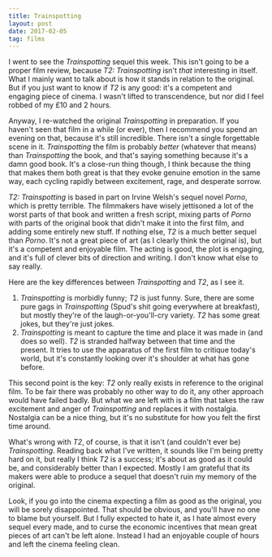 ```yaml
---
title: Trainspotting
layout: post
date: 2017-02-05
tag: films
---
```



I went to see the *Trainspotting* sequel this week.
This isn't going to be a proper film review, because *T2: Trainspotting* isn't *that* interesting in itself.
What I mainly want to talk about is how it stands in relation to the original.
But if you just want to know if *T2* is any good: it's a competent and engaging piece of cinema.
I wasn't lifted to transcendence, but nor did I feel robbed of my £10 and 2 hours.

Anyway, I re-watched the original *Trainspotting* in preparation.
If you haven't seen that film in a while (or ever), then I recommend you spend an evening on that, because it's still incredible.
There isn't a single forgettable scene in it.
*Trainspotting* the film is probably *better* (whatever that means) than *Trainspotting* the book, and that's saying something because it's a damn good book.
It's a close-run thing though, I think because the thing that makes them both great is that they evoke genuine emotion in the same way,  each cycling rapidly between excitement, rage, and desperate sorrow.

*T2: Trainspotting* is based in part on Irvine Welsh's sequel novel *Porno*, which is pretty terrible.
The filmmakers have wisely jettisoned a lot of the worst parts of that book and written a fresh script, mixing parts of *Porno* with parts of the original book that didn't make it into the first film, and adding some entirely new stuff.
If nothing else, *T2* is a much better sequel than *Porno*.
It's not a great piece of art (as I clearly think the original is), but it's a competent and enjoyable film.
The acting is good, the plot is engaging, and it's full of clever bits of direction and writing.
I don't know what else to say really.

Here are the key differences between *Trainspotting* and *T2*, as I see it.

1. *Trainspotting* is morbidly funny; *T2* is just funny. Sure, there are some pure gags in *Trainspotting* (Spud's shit going everywhere at breakfast), but mostly they're of the laugh-or-you'll-cry variety. *T2* has some great jokes, but they're just jokes.
2. *Trainspotting* is meant to capture the time and place it was made in (and does so well). *T2* is stranded halfway between that time and the present. It tries to use the apparatus of the first film to critique today's world, but it's constantly looking over it's shoulder at what has gone before.


This second point is the key: *T2* only really exists in reference to the original film.
To be fair there was probably no other way to do it, any other approach would have failed badly.
But what we are left with is a film that takes the raw excitement and anger of *Trainspotting* and replaces it with nostalgia.
Nostalgia can be a nice thing, but it's no substitute for how you felt the first time around.

What's wrong with *T2*, of course, is that it isn't (and couldn't ever be) *Trainspotting*.
Reading back what I've written, it sounds like I'm being pretty hard on it, but really I think *T2* is a success; it's about as good as it could be, and considerably better than I expected.
Mostly I am grateful that its makers were able to produce a sequel that doesn't ruin my memory of the original.

Look, if you go into the cinema expecting a film as good as the original, you will be sorely disappointed.
That should be obvious, and you'll have no one to blame but yourself.
But I fully expected to hate it, as I hate almost every sequel every made, and to curse the economic incentives that mean great pieces of art can't be left alone.
Instead I had an enjoyable couple of hours and left the cinema feeling clean.
